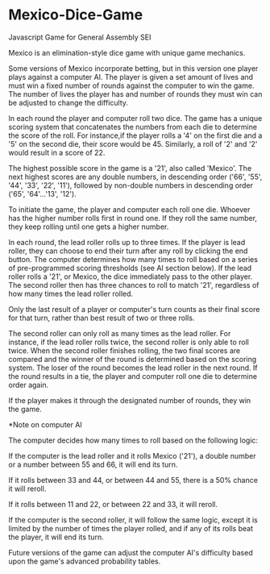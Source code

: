 # Mexico-Dice-Game
Javascript Game for General Assembly SEI

Mexico is an elimination-style dice game with unique game mechanics.  

Some versions of Mexico incorporate betting, but in this version one player plays against a computer AI. The player is given a set amount of lives and must win a fixed number of rounds against the computer to win the game. The number of lives the player has and number of rounds they must win can be adjusted to change the difficulty. 

In each round the player and computer roll two dice. The game has a unique scoring system that concatenates the numbers from each die to determine the score of the roll. For instance,if the player rolls a '4' on the first die and a '5' on the second die, their score would be 45. Similarly, a roll of '2' and '2' would result in a score of 22. 

The highest possible score in the game is a '21', also called 'Mexico'. The next highest scores are any double numbers, in descending order ('66', '55', '44', '33', '22', '11'), followed by non-double numbers in descending order ('65', '64'...'13', '12').

To initiate the game, the player and computer each roll one die. Whoever has the higher number rolls first in round one. If they roll the same number, they keep rolling until one gets a higher number. 

In each round, the lead roller rolls up to three times. If the player is lead roller, they can choose to end their turn after any roll by clicking the end button. The computer determines how many times to roll based on a series of pre-programmed scoring thresholds (see AI section below). If the lead roller rolls a '21', or Mexico, the dice immediately pass to the other player. The second roller then has three chances to roll to match '21', regardless of how many times the lead roller rolled. 

Only the last result of a player or computer's turn counts as their final score for that turn, rather than best result of two or three rolls. 

The second roller can only roll as many times as the lead roller. For instance, if the lead roller rolls twice, the second roller is only able to roll twice. When the second roller finishes rolling, the two final scores are compared and the winner of the round is determined based on the scoring system. The loser of the round becomes the lead roller in the next round. If the round results in a tie, the player and computer roll one die to determine order again.

If the player makes it through the designated number of rounds, they win the game. 

*Note on computer AI

The computer decides how many times to roll based on the following logic:

If the computer is the lead roller and it rolls Mexico ('21'), a double number or a number between 55 and 66, it will end its turn. 

If it rolls between 33 and 44, or between 44 and 55, there is a 50% chance it will reroll. 

If it rolls between 11 and 22, or between 22 and 33, it will reroll.

If the computer is the second roller, it will follow the same logic, except it is limited by the number of times the player rolled, and if any of its rolls beat the player, it will end its turn. 

Future versions of the game can adjust the computer AI's difficulty based upon the game's advanced probability tables. 












